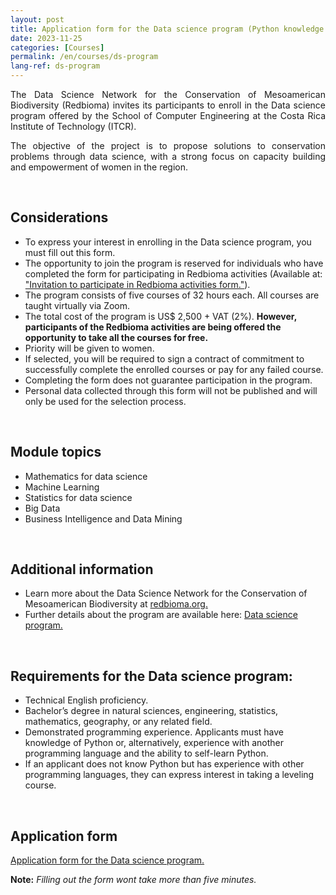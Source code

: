 ```yaml
---
layout: post
title: Application form for the Data science program (Python knowledge required)
date: 2023-11-25
categories: [Courses]
permalink: /en/courses/ds-program
lang-ref: ds-program
---
```


<div style="text-align: justify">
<p>The Data Science Network for the Conservation of Mesoamerican Biodiversity (Redbioma) invites its participants to enroll in the Data science program offered by the School of Computer Engineering at the Costa Rica Institute of Technology (ITCR).</p>
<p>The objective of the project is to propose solutions to conservation problems through data science, with a strong focus on capacity building and empowerment of women in the region.</p>
</div>

<br>

## Considerations

- To express your interest in enrolling in the Data science program, you must fill out this form.
- The opportunity to join the program is reserved for individuals who have completed the form for participating in Redbioma activities (Available at: ["Invitation to participate in Redbioma activities form."](https://forms.gle/LXP8BVqLe9sQ9Y9j9)).
- The program consists of five courses of 32 hours each. All courses are taught virtually via Zoom.
- The total cost of the program is US$ 2,500 + VAT (2%). **However, participants of the Redbioma activities are being offered the opportunity to take all the courses for free.**
- Priority will be given to women.
- If selected, you will be required to sign a contract of commitment to successfully complete the enrolled courses or pay for any failed course.
- Completing the form does not guarantee participation in the program.
- Personal data collected through this form will not be published and will only be used for the selection process.

<br>  

## Module topics

- Mathematics for data science
- Machine Learning
- Statistics for data science
- Big Data
- Business Intelligence and Data Mining

<br>

## Additional information

- Learn more about the Data Science Network for the Conservation of Mesoamerican Biodiversity at [redbioma.org.](https://redbioma.org)
- Further details about the program are available here: [Data science program.](https://www.tec.ac.cr/fundatec/programa-ciencias-datos-escuela-computacion)

<br>

## Requirements for the Data science program:

- Technical English proficiency.
- Bachelor’s degree in natural sciences, engineering, statistics, mathematics, geography, or any related field.
- Demonstrated programming experience. Applicants must have knowledge of Python or, alternatively, experience with another programming language and the ability to self-learn Python.
- If an applicant does not know Python but has experience with other programming languages, they can express interest in taking a leveling course.

<br>

## Application form

[Application form for the Data science program.](https://forms.gle/ebEFYhef4QAraR6E9)

**Note:** *Filling out the form wont take more than five minutes.*